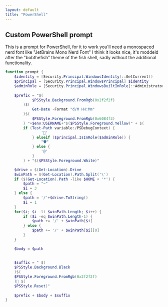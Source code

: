 ```yaml
---
layout: default
title: "PowerShell"
---
```


## Custom PowerShell prompt

This is a prompt for PowerShell, for it to work you'll need a monospaced nerd font like "JetBrains Mono Nerd Font"
I think it looks nice, it's moddeld after the "bobthefish" theme of the fish shell, sadly without the additional functionality.

```powershell
function prompt {
    $identity = [Security.Principal.WindowsIdentity]::GetCurrent()
    $principal = [Security.Principal.WindowsPrincipal] $identity
    $adminRole = [Security.Principal.WindowsBuiltInRole]::Administrator
	
	$prefix = "$(
			$PSStyle.Background.FromRgb(0x2f2f2f)
		)$(
			Get-Date -Format "d/M HH:Mm"
		)$(
			$PSStyle.Foreground.FromRgb(0x6084f3)
		) "+$env:USERNAME+"$($PSStyle.Foreground.Yellow)" + $(
		if (Test-Path variable:/PSDebugContext) {
				'🐛' 
			} elseif ($principal.IsInRole($adminRole)) {
				"🛡" 
			} else {
				'@'
			}
		) + "$($PSStyle.Foreground.White)"

	$drive = $(Get-Location).Drive
    $winPath = $(Get-Location).Path.Split('\')
	if ($(Get-Location).Path -like $HOME + '*') {
		$path = "~"
		$i = 3
	} else {
		$path = '/'+$drive.ToString()
		$i = 1
	}
	for($i; $i -lt $winPath.Length; $i++) {
		if ($i -eq $winPath.Length-1) {
			$path += '/' + $winPath[$i]
		} else {
			$path += '/' + $winPath[$i][0]
		}
	}

	$body = $path
	
				
	$suffix = " $(
	$PSStyle.Background.Black
	)$(
	$PSStyle.Foreground.FromRgb(0x2f2f2f)
	) $(
	$PSStyle.Reset)"
	
    $prefix + $body + $suffix
}
```